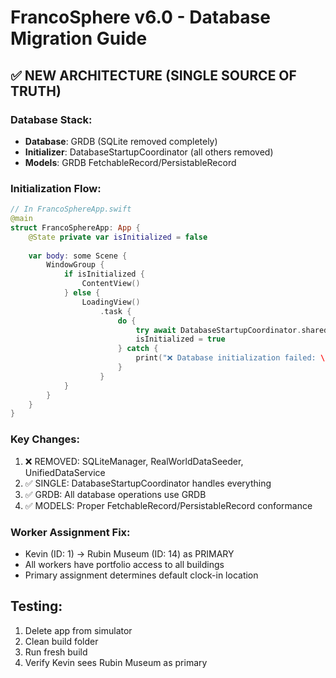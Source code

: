 # FrancoSphere v6.0 - Database Migration Guide

## ✅ NEW ARCHITECTURE (SINGLE SOURCE OF TRUTH)

### Database Stack:
- **Database**: GRDB (SQLite removed completely)
- **Initializer**: DatabaseStartupCoordinator (all others removed)
- **Models**: GRDB FetchableRecord/PersistableRecord

### Initialization Flow:
```swift
// In FrancoSphereApp.swift
@main
struct FrancoSphereApp: App {
    @State private var isInitialized = false
    
    var body: some Scene {
        WindowGroup {
            if isInitialized {
                ContentView()
            } else {
                LoadingView()
                    .task {
                        do {
                            try await DatabaseStartupCoordinator.shared.initializeDatabase()
                            isInitialized = true
                        } catch {
                            print("❌ Database initialization failed: \(error)")
                        }
                    }
            }
        }
    }
}
```

### Key Changes:
1. ❌ REMOVED: SQLiteManager, RealWorldDataSeeder, UnifiedDataService
2. ✅ SINGLE: DatabaseStartupCoordinator handles everything
3. ✅ GRDB: All database operations use GRDB
4. ✅ MODELS: Proper FetchableRecord/PersistableRecord conformance

### Worker Assignment Fix:
- Kevin (ID: 1) → Rubin Museum (ID: 14) as PRIMARY
- All workers have portfolio access to all buildings
- Primary assignment determines default clock-in location

## Testing:
1. Delete app from simulator
2. Clean build folder
3. Run fresh build
4. Verify Kevin sees Rubin Museum as primary
